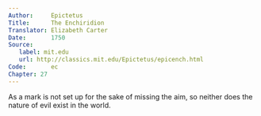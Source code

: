 ```yaml
---
Author:     Epictetus  
Title:      The Enchiridion  
Translator: Elizabeth Carter  
Date:       1750  
Source:
   label: mit.edu
   url: http://classics.mit.edu/Epictetus/epicench.html
Code:       ec  
Chapter: 27
---
```


As a mark is not set up for the sake of missing the aim, so neither does the
nature of evil exist in the world.


